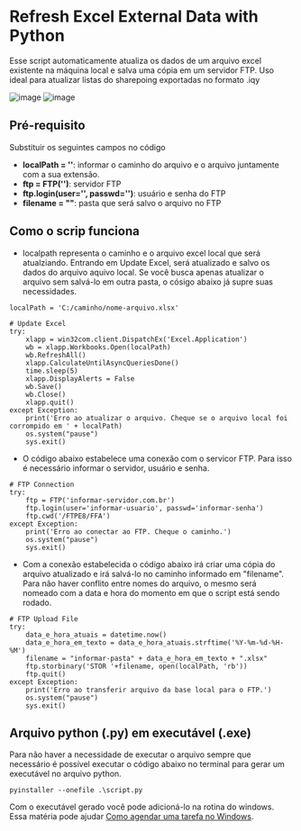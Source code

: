 # Refresh Excel External Data with Python
Esse script automaticamente atualiza os dados de um arquivo excel existente na máquina local e salva uma cópia em um servidor FTP. Uso ideal para atualizar listas do sharepoing exportadas no formato .iqy <br>

![image](https://user-images.githubusercontent.com/51168329/154853113-5e82be4f-cda7-48cf-9f11-a27614f93f5b.png)
![image](https://user-images.githubusercontent.com/51168329/154853303-da56958e-ac10-4524-9098-878b8e75d180.png)

## Pré-requisito
Substituir os seguintes campos no código
- <b>localPath = ''</b>: informar o caminho do arquivo e o arquivo juntamente com a sua extensão.
- <b>ftp = FTP('')</b>: servidor FTP
- <b>ftp.login(user='', passwd='')</b>: usuário e senha do FTP
- <b>filename = ""</b>: pasta que será salvo o arquivo no FTP


## Como o scrip funciona
- localpath representa o caminho e o arquivo excel local que será atualziando. Entrando em Update Excel, será atualizado e salvo os dados do arquivo aquivo local. Se você busca apenas atualizar o arquivo sem salvá-lo em outra pasta, o cósigo abaixo já supre suas necessidades.
~~~ 
localPath = 'C:/caminho/nome-arquivo.xlsx'

# Update Excel
try:
    xlapp = win32com.client.DispatchEx('Excel.Application')
    wb = xlapp.Workbooks.Open(localPath)
    wb.RefreshAll()
    xlapp.CalculateUntilAsyncQueriesDone()
    time.sleep(5)
    xlapp.DisplayAlerts = False
    wb.Save()
    wb.Close()
    xlapp.quit()
except Exception:
    print('Erro ao atualizar o arquivo. Cheque se o arquivo local foi corrompido em ' + localPath)
    os.system("pause")
    sys.exit() 
~~~

- O código abaixo estabelece uma conexão com o servicor FTP. Para isso é necessário informar o servidor, usuário e senha.
~~~ 
# FTP Connection
try:
    ftp = FTP('informar-servidor.com.br')
    ftp.login(user='informar-usuario', passwd='informar-senha')
    ftp.cwd('/FTPE8/FFA')
except Exception:
    print('Erro ao conectar ao FTP. Cheque o caminho.')
    os.system("pause")
    sys.exit()
~~~ 


- Com a conexão estabelecida o código abaixo irá criar uma cópia do arquivo atualizado e irá salvá-lo no caminho informado em "filename". Para não haver conflito entre nomes do arquivo, o mesmo será nomeado com a data e hora do momento em que o script está sendo rodado.

~~~~
# FTP Upload File
try:
    data_e_hora_atuais = datetime.now()
    data_e_hora_em_texto = data_e_hora_atuais.strftime('%Y-%m-%d-%H-%M')
    filename = "informar-pasta" + data_e_hora_em_texto + ".xlsx"
    ftp.storbinary('STOR '+filename, open(localPath, 'rb'))
    ftp.quit()
except Exception:
    print('Erro ao transferir arquivo da base local para o FTP.')
    os.system("pause")
    sys.exit()
~~~~

## Arquivo python (.py) em executável (.exe)

Para não haver a necessidade de executar o arquivo sempre que necessário é possível executar o código abaixo no terminal para gerar um executável no arquivo python.

~~~
pyinstaller --onefile .\script.py
~~~

Com o executável gerado você pode adicioná-lo na rotina do windows. Essa matéria pode ajudar <a href="Como agendar uma tarefa no Windows">Como agendar uma tarefa no Windows</a>.
